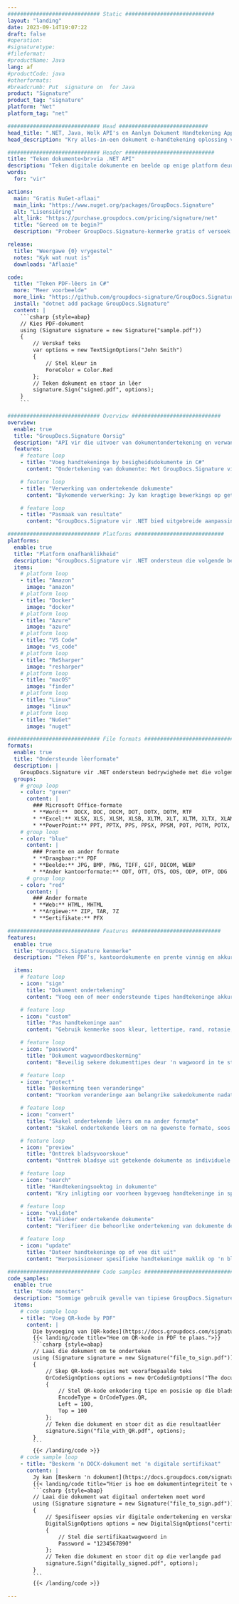 ```yaml
---
############################# Static ############################
layout: "landing"
date: 2023-09-14T19:07:22
draft: false
#operation: 
#signaturetype: 
#fileformat: 
#productName: Java
lang: af
#productCode: java
#otherformats: 
#breadcrumb: Put  signature on  for Java
product: "Signature"
product_tag: "signature"
platform: "Net"
platform_tag: "net"

############################# Head ############################
head_title: ".NET, Java, Wolk API's en Aanlyn Dokument Handtekening Apps"
head_description: "Kry alles-in-een dokument e-handtekening oplossing vir .NET, Java en wolk-gebaseerde toepassings. Teken algemene dokumentformate aanlyn met 'n eenvoudige sleep-en-losfunksie"

############################# Header ############################
title: "Teken dokumente<br>via .NET API"
description: "Teken digitale dokumente en beelde op enige platform deur ons buigsame API's en toepassingsgebaseerde oplossings vir programmeerders en eindgebruikers te gebruik."
words:
  for: "vir"

actions:
  main: "Gratis NuGet-aflaai"
  main_link: "https://www.nuget.org/packages/GroupDocs.Signature"
  alt: "Lisensiëring"
  alt_link: "https://purchase.groupdocs.com/pricing/signature/net"
  title: "Gereed om te begin?"
  description: "Probeer GroupDocs.Signature-kenmerke gratis of versoek 'n lisensie"

release:
  title: "Weergawe {0} vrygestel"
  notes: "Kyk wat nuut is"
  downloads: "Aflaaie"

code:
  title: "Teken PDF-lêers in C#"
  more: "Meer voorbeelde"
  more_link: "https://github.com/groupdocs-signature/GroupDocs.Signature-for-.NET"
  install: "dotnet add package GroupDocs.Signature"
  content: |
    ```csharp {style=abap}   
    // Kies PDF-dokument
    using (Signature signature = new Signature("sample.pdf"))
    {
        // Verskaf teks
        var options = new TextSignOptions("John Smith")
        {
            // Stel kleur in
            ForeColor = Color.Red
        };
        // Teken dokument en stoor in lêer
        signature.Sign("signed.pdf", options);
    }
    ```

############################# Overview ############################
overview:
  enable: true
  title: "GroupDocs.Signature Oorsig"
  description: "API vir die uitvoer van dokumentondertekening en verwante bewerkings in .NET-toepassings"
  features:
    # feature loop
    - title: "Voeg handtekeninge by besigheidsdokumente in C#"
      content: "Ondertekening van dokumente: Met GroupDocs.Signature vir .NET kan jy verskeie soorte handtekeninge, soos teks, beelde, strepieskodes en digitale sertifikate, by PDF- en Office-dokumente voeg. Hierdie API laat jou toe om jou dokumente met byna enige datatipe te onderteken, insluitend verborge metadata."

    # feature loop
    - title: "Verwerking van ondertekende dokumente"
      content: "Bykomende verwerking: Jy kan kragtige bewerkings op getekende dokumente uitvoer deur GroupDocs.Signature te gebruik. Dit sluit in om na bestaande handtekeninge binne besigheidsdokumente te soek en dit te verifieer met behulp van spesifieke kriteria. Boonop kan u dokumentinligting ophaal en bladsye voorskou deur hierdie .NET API."

    # feature loop
    - title: "Pasmaak van resultate"
      content: "GroupDocs.Signature vir .NET bied uitgebreide aanpassingsopsies. Jy kan handtekeninge op enige plek op 'n dokumentbladsy presies plaas en hul voorkoms aanpas deur 'n verskeidenheid instellings te gebruik. Verder ondersteun hierdie API die stoor van verwerkte dokumente in 'n wye reeks ondersteunde formate."

############################# Platforms ############################
platforms:
  enable: true
  title: "Platform onafhanklikheid"
  description: "GroupDocs.Signature vir .NET ondersteun die volgende bedryfstelsels, raamwerke en pakketbestuurders"
  items:
    # platform loop
    - title: "Amazon"
      image: "amazon"
    # platform loop
    - title: "Docker"
      image: "docker"
    # platform loop
    - title: "Azure"
      image: "azure"
    # platform loop
    - title: "VS Code"
      image: "vs_code"
    # platform loop
    - title: "ReSharper"
      image: "resharper"
    # platform loop
    - title: "macOS"
      image: "finder"
    # platform loop
    - title: "Linux"
      image: "linux"
    # platform loop
    - title: "NuGet"
      image: "nuget"

############################# File formats ############################
formats:
  enable: true
  title: "Ondersteunde lêerformate"
  description: |
    GroupDocs.Signature vir .NET ondersteun bedrywighede met die volgende [lêerformate](https://docs.groupdocs.com/signature/net/supported-document-formats/).
  groups:
    # group loop
    - color: "green"
      content: |
        ### Microsoft Office-formate
        * **Word:**  DOCX, DOC, DOCM, DOT, DOTX, DOTM, RTF
        * **Excel:** XLSX, XLS, XLSM, XLSB, XLTM, XLT, XLTM, XLTX, XLAM, SXC, SpreadsheetML
        * **PowerPoint:** PPT, PPTX, PPS, PPSX, PPSM, POT, POTM, POTX, PPTM
    # group loop
    - color: "blue"
      content: |
        ### Prente en ander formate
        * **Draagbaar:** PDF
        * **Beelde:** JPG, BMP, PNG, TIFF, GIF, DICOM, WEBP
        * **Ander kantoorformate:** ODT, OTT, OTS, ODS, ODP, OTP, ODG
      # group loop
    - color: "red"
      content: |
        ### Ander formate
        * **Web:** HTML, MHTML
        * **Argiewe:** ZIP, TAR, 7Z
        * **Sertifikate:** PFX

############################# Features ############################
features:
  enable: true
  title: "GroupDocs.Signature kenmerke"
  description: "Teken PDF's, kantoordokumente en prente vinnig en akkuraat"

  items:
    # feature loop
    - icon: "sign"
      title: "Dokument ondertekening"
      content: "Voeg een of meer ondersteunde tipes handtekeninge akkuraat by enige gespesifiseerde posisie op besigheidsdokumente."

    # feature loop
    - icon: "custom"
      title: "Pas handtekeninge aan"
      content: "Gebruik kenmerke soos kleur, lettertipe, rand, rotasie, ens., om die voorkoms van handtekeninge op te stel."

    # feature loop
    - icon: "password"
      title: "Dokument wagwoordbeskerming"
      content: "Beveilig sekere dokumenttipes deur 'n wagwoord in te stel na ondertekening."

    # feature loop
    - icon: "protect"
      title: "Beskerming teen veranderinge"
      content: "Voorkom veranderinge aan belangrike sakedokumente nadat 'n handtekening met 'n digitale sertifikaat bygevoeg is."

    # feature loop
    - icon: "convert"
      title: "Skakel ondertekende lêers om na ander formate"
      content: "Skakel ondertekende lêers om na gewenste formate, soos om 'n Word-dokument as 'n PDF te stoor."

    # feature loop
    - icon: "preview"
      title: "Onttrek bladsyvoorskoue"
      content: "Onttrek bladsye uit getekende dokumente as individuele beelde vir toekomstige verwerking."

    # feature loop
    - icon: "search"
      title: "Handtekeningsoektog in dokumente"
      content: "Kry inligting oor voorheen bygevoeg handtekeninge in spesifieke dokumente."

    # feature loop
    - icon: "validate"
      title: "Valideer ondertekende dokumente"
      content: "Verifieer die behoorlike ondertekening van dokumente deur valideringskenmerke te gebruik."

    # feature loop
    - icon: "update"
      title: "Dateer handtekeninge op of vee dit uit"
      content: "Herposisioneer spesifieke handtekeninge maklik op 'n bladsy, wysig hul teks, of vee dit uit sonder enige probleme."

############################# Code samples ############################
code_samples:
  enable: true
  title: "Kode monsters"
  description: "Sommige gebruik gevalle van tipiese GroupDocs.Signature vir .NET-bedrywighede"
  items:
    # code sample loop
    - title: "Voeg QR-kode by PDF"
      content: |
        Die byvoeging van [QR-kodes](https://docs.groupdocs.com/signature/net/esign-document-with-qr-code-signature/) by spesifieke bladsye van PDF-dokumente kan besigheidsprosesse verbeter. Hieronder is 'n voorbeeld van hoe om 'n QR-kode by te voeg deur GroupDocs.Signature te gebruik.
        {{< landing/code title="Hoe om QR-kode in PDF te plaas.">}}
        ```csharp {style=abap}
        // Laai die dokument om te onderteken
        using (Signature signature = new Signature("file_to_sign.pdf"))
        {
            // Skep QR-kode-opsies met voorafbepaalde teks
            QrCodeSignOptions options = new QrCodeSignOptions("The document is approved by John Smith")
            {
                // Stel QR-kode enkodering tipe en posisie op die bladsy op
                EncodeType = QrCodeTypes.QR,
                Left = 100,
                Top = 100
            };
            // Teken die dokument en stoor dit as die resultaatlêer
            signature.Sign("file_with_QR.pdf", options);
        }
        ```
        {{< /landing/code >}}
    # code sample loop
    - title: "Beskerm 'n DOCX-dokument met 'n digitale sertifikaat"
      content: |
        Jy kan [Beskerm 'n dokument](https://docs.groupdocs.com/signature/net/esign-document-with-digital-signature/) met persoonlike of korporatiewe handtekeninge wat as digitale sertifikate gestoor is. Sulke beskermde dokumente kan nie gewysig word sonder om die handtekening ongeldig te maak nie.
        {{< landing/code title="Hier is hoe om dokumentintegriteit te verseker.">}}
        ```csharp {style=abap}   
        // Laai die dokument wat digitaal onderteken moet word
        using (Signature signature = new Signature("file_to_sign.pdf"))
        {
            // Spesifiseer opsies vir digitale ondertekening en verskaf die pad na die sertifikaatlêer
            DigitalSignOptions options = new DigitalSignOptions("certificate.pfx")
            {
                // Stel die sertifikaatwagwoord in
                Password = "1234567890"
            };
            // Teken die dokument en stoor dit op die verlangde pad
            signature.Sign("digitally_signed.pdf", options);
        }
        ```
        {{< /landing/code >}}

---
```

